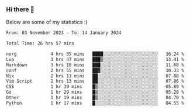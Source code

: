 ### Hi there 👋
Below are some of my statistics :)

<!--START_SECTION:waka-->

```txt
From: 03 November 2023 - To: 14 January 2024

Total Time: 26 hrs 57 mins

norg             4 hrs 35 mins   ████░░░░░░░░░░░░░░░░░░░░░   16.24 %
Lua              3 hrs 47 mins   ███▒░░░░░░░░░░░░░░░░░░░░░   13.41 %
Markdown         3 hrs 18 mins   ███░░░░░░░░░░░░░░░░░░░░░░   11.68 %
conf             2 hrs 55 mins   ██▓░░░░░░░░░░░░░░░░░░░░░░   10.33 %
Nix              2 hrs 13 mins   ██░░░░░░░░░░░░░░░░░░░░░░░   07.88 %
Vim Script       2 hrs 13 mins   ██░░░░░░░░░░░░░░░░░░░░░░░   07.86 %
CSS              1 hr 39 mins    █▒░░░░░░░░░░░░░░░░░░░░░░░   05.89 %
Go               1 hr 29 mins    █▒░░░░░░░░░░░░░░░░░░░░░░░   05.28 %
Other            1 hr 19 mins    █▒░░░░░░░░░░░░░░░░░░░░░░░   04.70 %
Python           1 hr 17 mins    █░░░░░░░░░░░░░░░░░░░░░░░░   04.55 %
```

<!--END_SECTION:waka-->

<!--
**KlapenHz/KlapenHz** is a ✨ _special_ ✨ repository because its `README.md` (this file) appears on your GitHub profile.

Here are some ideas to get you started:

- 🔭 I’m currently working on ...
- 🌱 I’m currently learning ...
- 👯 I’m looking to collaborate on ...
- 🤔 I’m looking for help with ...
- 💬 Ask me about ...
- 📫 How to reach me: ...
- 😄 Pronouns: ...
- ⚡ Fun fact: ...
-->
